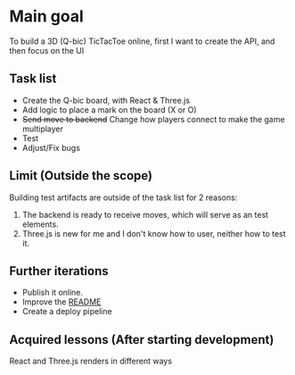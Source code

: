 # Main goal

To build a 3D (Q-bic) TicTacToe online, first I want to create the API, and then focus on the UI

## Task list

- Create the Q-bic board, with React & Three.js
- Add logic to place a mark on the board (X or O)
- ~~Send move to backend~~ Change how players connect to make the game multiplayer
- Test
- Adjust/Fix bugs

## Limit (Outside the scope)

Building test artifacts are outside of the task list for 2 reasons:

1. The backend is ready to receive moves, which will serve as an test elements.
2. Three.js is new for me and I don't know how to user, neither how to test it.

## Further iterations

- Publish it online.
- Improve the [README][1]
- Create a deploy pipeline

## Acquired lessons (After starting development)

React and Three.js renders in different ways

[1]:README.md